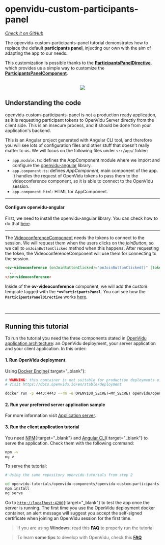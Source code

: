 # openvidu-custom-participants-panel

<a href="https://github.com/OpenVidu/openvidu-tutorials/tree/master/openvidu-components/openvidu-custom-participants-panel" target="_blank"><i class="icon ion-social-github"> Check it on GitHub</i></a>

The openvidu-custom-participants-panel tutorial demonstrates how to replace the default **participants panel**, injecting our own with the aim of adapting the app to our needs.

This customization is possible thanks to the [**ParticipantsPanelDirective**](api/openvidu-angular/directives/ParticipantsPanelDirective.html), which provides us a simple way to customize the [**ParticipantsPanelComponent**](/api/openvidu-angular/components/ParticipantsPanelComponent.html).

<p align="center" style="margin-top: 30px">
  <img class="img-responsive" style="max-width: 80%" src="img/components/participants-panel.png">
</p>

## Understanding the code

<div class="warningBoxContent">
  <div style="display: table-cell; vertical-align: middle;">
      <i class="icon ion-android-alert warningIcon"></i>
  </div>
  <div class="warningBoxText">
    openvidu-custom-participants-panel is not a production ready application, as it is requesting participant tokens to OpenVidu Server directly from the client side. This is an insecure process, and it should be done from your application's backend.
  </div>
</div>

This is an Angular project generated with Angular CLI tool, and therefore you will see lots of configuration files and other stuff that doesn't really matter to us. We will focus on the following files under `src/app/` folder:

- `app.module.ts`: defines the AppComponent module where we import and configure the [openvidu-angular](api/openvidu-angular/) library.
- `app.component.ts`: defines *AppComponent*, main component of the app. It handles the request of OpenVidu tokens to pass them to the videoconference component, so it is able to connect to the OpenVidu session.
- `app.component.html`: HTML for AppComponent.

---

#### Configure openvidu-angular

First, we need to install the openvidu-angular library. You can check how to do that [here](api/openvidu-angular/).

---

The [VideoconferenceComponent](/api/openvidu-angular/components/VideoconferenceComponent.html) needs the tokens to connect to the session. We will request them when the users clicks on the _joinButton_, so we call to `onJoinButtonClicked` method when this happens. After requesting the token, the VideoconferenceComponent will use them for connecting to the session.


```html
<ov-videoconference (onJoinButtonClicked)="onJoinButtonClicked()" [tokens]="tokens">
  ...
</ov-videoconference>
```


Inside of the __ov-videoconference__ component, we will add the custom template tagged with the __`*ovParticipantsPanel`__. You can see how the __`ParticipantsPanelDirective`__ works [here](/api/openvidu-angular/directives/ParticipantsPanelDirective.html).

<br><hr>

## Running this tutorial

To run the tutorial you need the three components stated in [OpenVidu application architecture](developing-your-video-app/#openvidu-application-architecture): an OpenVidu deployment, your server application and your client application. In this order:

#### 1. Run OpenVidu deployment

Using [Docker Engine](https://docs.docker.com/engine/){:target="_blank"}:

```bash
# WARNING: this container is not suitable for production deployments of OpenVidu
# Visit https://docs.openvidu.io/en/stable/deployment

docker run -p 4443:4443 --rm -e OPENVIDU_SECRET=MY_SECRET openvidu/openvidu-server-kms:2.22.0
```

#### 2. Run your preferred server application sample

For more information visit [Application server](application-server/).

<div id="application-server-wrapper"></div>
<script src="js/load-common-template.js" data-pathToFile="server-application-samples.html" data-elementId="application-server-wrapper" data-runAnchorScript="false" data-useCurrentVersion="true"></script>

#### 3. Run the client application tutorial

You need [NPM](https://docs.npmjs.com/downloading-and-installing-node-js-and-npm){:target="_blank"} and [Angular CLI](https://angular.io/cli){:target="_blank"} to serve the application. Check them with the following command:

```bash
npm -v
ng v
```

To serve the tutorial:

```bash
# Using the same repository openvidu-tutorials from step 2

cd openvidu-tutorials/openvidu-components/openvidu-custom-participants-panel
npm install
ng serve
```

Go to [`http://localhost:4200`](http://localhost:4200){:target="_blank"} to test the app once the server is running. The first time you use the OpenVidu deployment docker container, an alert message will suggest you accept the self-signed certificate when joining an OpenVidu session for the first time.

> If you are using **Windows**, read this **[FAQ](troubleshooting/#3-i-am-using-windows-to-run-the-tutorials-develop-my-app-anything-i-should-know)** to properly run the tutorial

> To learn **some tips** to develop with OpenVidu, check this **[FAQ](troubleshooting/#2-any-tips-to-make-easier-the-development-of-my-app-with-openvidu)**